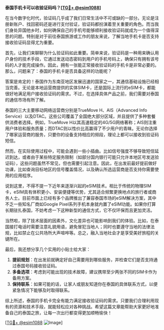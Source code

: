 **泰国手机卡可以收验证码吗？[[TG💪+ @esim1088](https://t.me/s/esim1088)]**

在当今数字化时代，验证码几乎成了我们日常生活中不可或缺的一部分。无论是注册新账户、找回密码还是进行支付验证，验证码都扮演着至关重要的角色。而当我们身处异国他乡时，如何确保自己的手机号能够顺利接收验证码就成为一个值得深思的问题。特别是对于前往泰国旅游或工作的朋友来说，了解当地手机卡是否支持接收验证码显得尤为重要。

首先，让我们来聊聊为什么验证码如此重要。简单来说，验证码是一种用来确认用户身份的技术手段，它通过发送动态密码到用户的手机号码上，确保只有拥有该号码的人才能完成操作。因此，拥有一张能正常接收验证码的手机卡是非常必要的。那么，问题来了：泰国的手机卡是否具备这样的功能呢？

答案是肯定的！泰国作为东南亚地区发展迅速的国家之一，其通信基础设施已经相当完善。无论是本地运营商提供的实体SIM卡，还是国际上流行的eSIM卡，都能很好地满足用户接收验证码的需求。不过，在选择具体产品之前，我们需要对泰国的通信市场有所了解。

泰国的三大主要移动网络运营商分别是TrueMove H、AIS（Advanced Info Service）以及DTAC。这些公司覆盖了全国绝大部分区域，并且提供了多种套餐供消费者选择。例如，TrueMove H以其高速稳定的4G/5G网络著称；AIS则注重用户体验和服务质量；而DTAC则以性价比高赢得了不少用户的青睐。无论你选择了哪家运营商的服务，只要你的设备支持相应的频段，理论上都可以接收到验证码短信。

然而，在实际使用过程中，可能会遇到一些小插曲。比如信号强度不够导致短信延迟到达，或者由于某些特定服务限制（如部分国内银行可能只允许本地区号发送验证码），这些问题虽然不常见，但也需要引起注意。因此，在出发前最好提前做好功课，比如查询目标地区的信号覆盖情况，以及确认所选运营商是否支持你需要使用的应用程序。

说到这里，不得不提一下近年来逐渐兴起的eSIM技术。相比于传统的物理SIM卡，eSIM具有体积更小、安装便捷等优势，尤其适合频繁更换地点的旅行者或商务人士。目前市面上已经有多个品牌推出了兼容泰国市场的eSIM解决方案，其中不乏一些知名厂商如Google Pixel系列手机本身就内置了eSIM功能。如果你打算长期驻扎泰国，不妨考虑一下这种新型的通信方式，它不仅环保而且更加灵活。

当然啦，除了技术层面的因素外，文化差异也可能影响到我们的体验。比如，在泰国接打电话时需要注意礼貌用语，避免冒犯当地人；同时也要遵守当地的法律法规，比如禁止在公共场所大声喧哗等。总之，融入当地社会才是享受美好旅程的关键所在。

最后，我还想分享几个实用的小贴士给大家：

1. **提前规划**：在出发前就确定好自己需要用到哪些服务，并检查它们是否支持通过泰国号码接收验证码。
2. **多备选项**：考虑到可能出现的技术故障，建议携带至少两张不同的SIM卡作为备用方案。
3. **保持联系**：如果可能的话，让家人或朋友知道你在泰国的具体联系方式，以便紧急情况下能够及时取得联系。

综上所述，泰国的手机卡完全有能力满足接收验证码的需求。只要我们合理利用现有的资源和技术手段，就能轻松应对各种挑战。希望这篇文章能帮助大家更好地准备自己的泰国之旅，让每一次出行都变得更加顺畅愉快！

[[TG💪+ @esim1088](https://t.me/s/esim1088) ![Image](https://i.postimg.cc/4NQfJmqS/Snipaste-2025-05-13-00-14-12.png)]